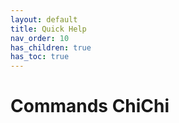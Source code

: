 ```yaml
---
layout: default
title: Quick Help
nav_order: 10
has_children: true
has_toc: true
---
```

# Commands ChiChi
